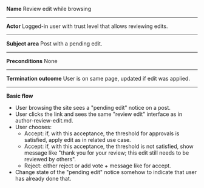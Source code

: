 **Name**
Review edit while browsing

----

**Actor**
Logged-in user with trust level that allows reviewing edits.

----

**Subject area**
Post with a pending edit.

----

**Preconditions**
None

----

**Termination outcome**
User is on same page, updated if edit was applied.

----

**Basic flow**

- User browsing the site sees a "pending edit" notice on a post.
- User clicks the link and sees the same "review edit" interface as in author-review-edit.md.
- User chooses:
  - Accept: if, with this acceptance, the threshold for approvals is satisfied, apply edit as in related use case.
  - Accept: if, with this acceptance, the threshold is not satisfied, show message like "thank you for your review; this edit still needs to be reviewed by others".
  - Reject: either reject or add vote + message like for accept.
- Change state of the "pending edit" notice somehow to indicate that user has already done that.
